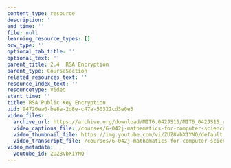 ```yaml
---
content_type: resource
description: ''
end_time: ''
file: null
learning_resource_types: []
ocw_type: ''
optional_tab_title: ''
optional_text: ''
parent_title: 2.4  RSA Encryption
parent_type: CourseSection
related_resources_text: ''
resource_index_text: ''
resourcetype: Video
start_time: ''
title: RSA Public Key Encryption
uid: 94726ea0-be8e-2d8e-c47a-50322cd3e0e3
video_files:
  archive_url: https://archive.org/download/MIT6.042JS15/MIT6_042JS15_rsa_ipod.mp4
  video_captions_file: /courses/6-042j-mathematics-for-computer-science-spring-2015/d545da4e98245305ab7e3d95b12fb4e4_ZUZ8VbX1YNQ.vtt
  video_thumbnail_file: https://img.youtube.com/vi/ZUZ8VbX1YNQ/default.jpg
  video_transcript_file: /courses/6-042j-mathematics-for-computer-science-spring-2015/cf4dea293e8b3423622a5cbfa599e891_ZUZ8VbX1YNQ.pdf
video_metadata:
  youtube_id: ZUZ8VbX1YNQ
---
```

